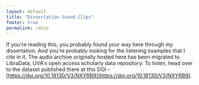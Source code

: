 ```yaml
---
layout: default
title: "Dissertation Sound Clips"
footer: true
permalink: /diss
---
```


If you're reading this, you probably found your way here through my dissertation. And you're probably looking for the listening examples that I cite in it. The audio archive originally hosted here has been migrated to LibraData, UVA's open access scholarly data repository. To listen, head over to the dataset published there at this DOI - [https://doi.org/10.18130/V3/NXYRB9](https://doi.org/10.18130/V3/NXYRB9).